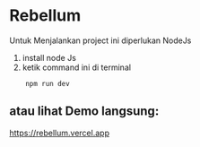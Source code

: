 # Rebellum

Untuk Menjalankan project ini diperlukan NodeJs

1. install node Js
2. ketik command ini di terminal

```shell
    npm run dev
```

## atau lihat Demo langsung: 

https://rebellum.vercel.app
